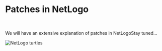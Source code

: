 # Patches in NetLogo

&nbsp;

We will have an extensive explanation of patches in NetLogoStay tuned...

![NetLogo turtles](http://ccl.northwestern.edu/netlogo/docs/images/tutorial3/scatter.gif)